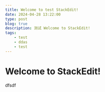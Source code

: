 ```yaml
---
title: Welcome to test StackEdit!
date: 2024-04-28 13:22:00
type: post
blog: true
description: 测试 Welcome to StackEdit!
tags:
    - test
    - ddas 
    - test
---
```


# Welcome to StackEdit!

dfsdf
<!--stackedit_data:
eyJoaXN0b3J5IjpbLTEzNjMyNzIyNTgsLTIxMDYzNjI4NDUsNT
IxMTk5ODM0LDE1MzM1MTEwNCwtOTY1OTc4ODY4LDEwNTIyMzA5
MjIsLTI2NDYwMDU4MiwyMDYzMzQyMTk0LDU0OTIwNzgwOCwxNT
YwNjgxOTMxLC0yOTUxMjYyNTUsMTA2MjA1OTYzMywtNzY2MzMw
MDgyLDUwODIyNTgzNl19
-->